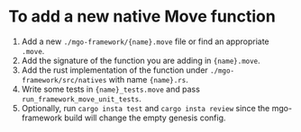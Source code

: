 # To add a new native Move function

1. Add a new `./mgo-framework/{name}.move` file or find an appropriate `.move`.
2. Add the signature of the function you are adding in `{name}.move`. 
3. Add the rust implementation of the function under `./mgo-framework/src/natives` with name `{name}.rs`.
4. Write some tests in `{name}_tests.move` and pass `run_framework_move_unit_tests`.
5. Optionally, run `cargo insta test` and `cargo insta review` since the mgo-framework build will change the empty genesis config.